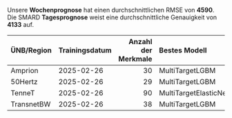 
Unsere __Wochenprognose__ hat einen durchschnittlichen RMSE von __4590__.  
Die SMARD __Tagesprognose__ weist eine durchschnittliche Genauigkeit von __4133__ auf.
    
| ÜNB/Region   | Trainingsdatum   |   Anzahl der Merkmale | Bestes Modell         |   RMSE |   TSO RMSE |
|:-------------|:-----------------|----------------------:|:----------------------|-------:|-----------:|
| Amprion      | 2025-02-26       |                    30 | MultiTargetLGBM       |   1714 |       1779 |
| 50Hertz      | 2025-02-26       |                    29 | MultiTargetLGBM       |   1834 |       4632 |
| TenneT       | 2025-02-26       |                    90 | MultiTargetElasticNet |   2002 |       1727 |
| TransnetBW   | 2025-02-26       |                    38 | MultiTargetLGBM       |    822 |       1185 |
